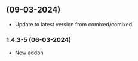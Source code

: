 
##  (09-03-2024)
- Update to latest version from comixed/comixed
### 1.4.3-5 (06-03-2024)
- New addon

